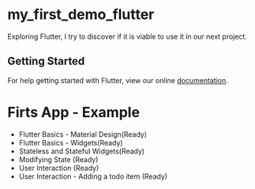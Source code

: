 # my_first_demo_flutter

Exploring Flutter, I try to discover if it is viable to use it in our next project.

## Getting Started
For help getting started with Flutter, view our online
[documentation](https://flutter.io/).

# Firts App - Example

* Flutter Basics - Material Design(Ready)
* Flutter Basics - Widgets(Ready)
* Stateless and Stateful Widgets(Ready)
* Modifying State (Ready)
* User Interaction (Ready)
* User Interaction - Adding a todo item (Ready)
